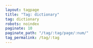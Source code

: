 ```yaml
---
layout: tagpage
title: "Tag: dictionary"
tag: dictionary
robots: noindex
paginate: 10
paginate_path: "/tag/:tag/page/:num/"
tag_permalink: /tag/:tag
---
```

